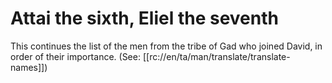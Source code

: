 # Attai the sixth, Eliel the seventh

This continues the list of the men from the tribe of Gad who joined David, in order of their importance. (See: [[rc://en/ta/man/translate/translate-names]])

